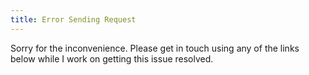 ```yaml
---
title: Error Sending Request
---
```


Sorry for the inconvenience. Please get in touch using any of the links below while I work on getting this issue resolved.
